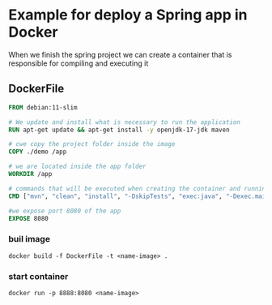 # Example for deploy a Spring app in Docker


When we finish the spring project we can create a container that is responsible for compiling and executing it

## DockerFile 

```DockerFile
FROM debian:11-slim

# We update and install what is necessary to run the application
RUN apt-get update && apt-get install -y openjdk-17-jdk maven

# cwe copy the project folder inside the image
COPY ./demo /app

# we are located inside the app folder
WORKDIR /app

# commands that will be executed when creating the container and running it
CMD ["mvn", "clean", "install", "-DskipTests", "exec:java", "-Dexec.mainClass=com.example.demo.DemoApplication"]

#we expose port 8080 of the app
EXPOSE 8080
```


### buil image

 ```docker build -f DockerFile -t <name-image> .```


### start container


 ```docker run -p 8888:8080 <name-image>```
